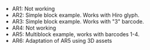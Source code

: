 - AR1: Not working
- AR2: Simple block example. Works with Hiro glyph.
- AR3: Simple block example. Works with "3" barcode.
- AR4: Not working
- AR5: Multiblock example, works with barcodes 1-4.
- AR6: Adaptation of AR5 using 3D assets
